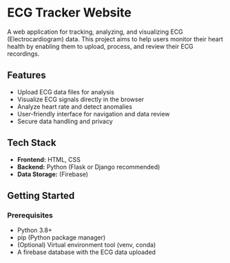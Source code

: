# ECG Tracker Website

A web application for tracking, analyzing, and visualizing ECG (Electrocardiogram) data. This project aims to help users monitor their heart health by enabling them to upload, process, and review their ECG recordings.

## Features

- Upload ECG data files for analysis
- Visualize ECG signals directly in the browser
- Analyze heart rate and detect anomalies
- User-friendly interface for navigation and data review
- Secure data handling and privacy

## Tech Stack

- **Frontend:** HTML, CSS
- **Backend:** Python (Flask or Django recommended)
- **Data Storage:** (Firebase)

## Getting Started

### Prerequisites

- Python 3.8+
- pip (Python package manager)
- (Optional) Virtual environment tool (venv, conda)
- A firebase database with the ECG data uploaded
